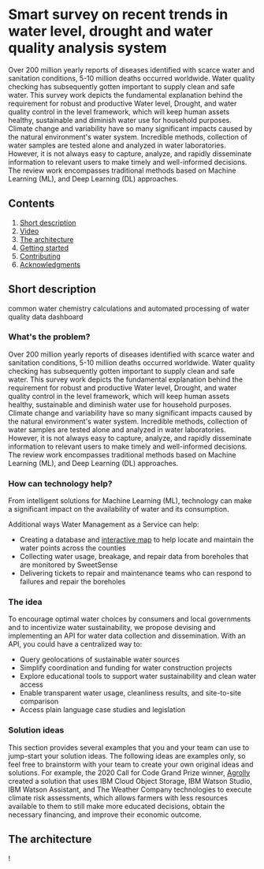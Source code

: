 # Smart survey on recent trends in water level, drought and water quality analysis system

Over 200 million yearly reports of diseases identified with scarce water and sanitation conditions, 5-10 million deaths occurred worldwide. Water quality checking has subsequently gotten important to supply clean and safe water. This survey work depicts the fundamental explanation behind the requirement for robust and productive Water level, Drought, and water quality control in the level framework, which will keep human assets healthy, sustainable and diminish water use for household purposes. Climate change and variability have so many significant impacts caused by the natural environment's water system. Incredible methods, collection of water samples are tested alone and analyzed in water laboratories. However, it is not always easy to capture, analyze, and rapidly disseminate information to relevant users to make timely and well-informed decisions. The review work encompasses traditional methods based on Machine Learning (ML), and Deep Learning (DL) approaches.

## Contents

1. [Short description](#short-description)
1. [Video](#video)
1. [The architecture](#the-architecture)
1. [Getting started](#getting-started)
1. [Contributing](#contributing)
1. [Acknowledgments](#acknowledgments)

## Short description

common water chemistry calculations and automated processing of water quality data dashboard

### What's the problem?

Over 200 million yearly reports of diseases identified with scarce water and sanitation conditions, 5-10 million deaths occurred worldwide. Water quality checking has subsequently gotten important to supply clean and safe water. This survey work depicts the fundamental explanation behind the requirement for robust and productive Water level, Drought, and water quality control in the level framework, which will keep human assets healthy, sustainable and diminish water use for household purposes. Climate change and variability have so many significant impacts caused by the natural environment's water system. Incredible methods, collection of water samples are tested alone and analyzed in water laboratories. However, it is not always easy to capture, analyze, and rapidly disseminate information to relevant users to make timely and well-informed decisions. The review work encompasses traditional methods based on Machine Learning (ML), and Deep Learning (DL) approaches.

### How can technology help?

From intelligent solutions for Machine Learning (ML), technology can make a significant impact on the availability of water and its consumption. 

Additional ways Water Management as a Service can help:

- Creating a database and [interactive map](https://wmaasp.mybluemix.net/sensor-overview) to help locate and maintain the water points across the counties
- Collecting water usage, breakage, and repair data from boreholes that are monitored by SweetSense
- Delivering tickets to repair and maintenance teams who can respond to failures and repair the boreholes

### The idea

To encourage optimal water choices by consumers and local governments and to incentivize water sustainability, we propose devising and implementing an API for water data collection and dissemination. With an API, you could have a centralized way to:

- Query geolocations of sustainable water sources
- Simplify coordination and funding for water construction projects
- Explore educational tools to support water sustainability and clean water access
- Enable transparent water usage, cleanliness results, and site-to-site comparison
- Access plain language case studies and legislation

### Solution ideas

This section provides several examples that you and your team can use to jump-start your solution ideas. The following ideas are examples only, so feel free to brainstorm with your team to create your own original ideas and solutions. For example, the 2020 Call for Code Grand Prize winner, [Agrolly](https://developer.ibm.com/blogs/agrolly/) created a solution that uses IBM Cloud Object Storage, IBM Watson Studio, IBM Watson Assistant, and The Weather Company technologies to execute climate risk assessments, which allows farmers with less resources available to them to still make more educated decisions, obtain the necessary financing, and improve their economic outcome.


## The architecture

!

